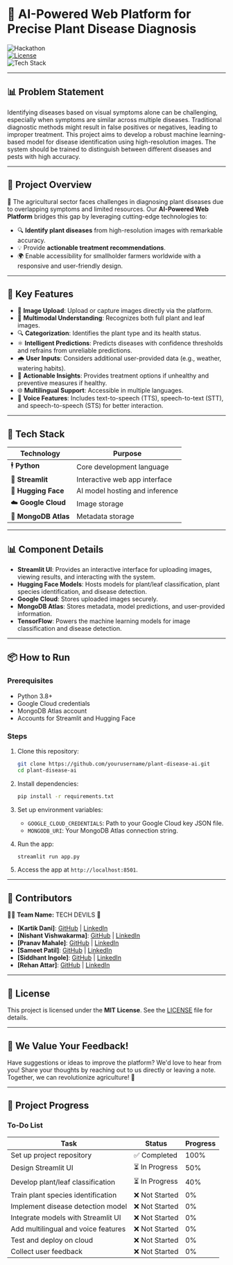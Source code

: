 # 🌿 AI-Powered Web Platform for Precise Plant Disease Diagnosis

![Hackathon](https://img.shields.io/badge/Hackathon-Project-blueviolet?style=for-the-badge)  
[![License](https://img.shields.io/badge/License-MIT-brightgreen?style=for-the-badge)](LICENSE)  
![Tech Stack](https://img.shields.io/badge/Tech%20Stack-Python%20%7C%20Streamlit%20%7C%20Hugging%20Face%20%7C%20MongoDB%20Atlas%20%7C%20Google%20Cloud%20Storage-orange?style=for-the-badge)

---

## 📊 Problem Statement

Identifying diseases based on visual symptoms alone can be challenging, especially when symptoms are similar across multiple diseases. Traditional diagnostic methods might result in false positives or negatives, leading to improper treatment. This project aims to develop a robust machine learning-based model for disease identification using high-resolution images. The system should be trained to distinguish between different diseases and pests with high accuracy.

---

## 🌿 **Project Overview**

🌱 The agricultural sector faces challenges in diagnosing plant diseases due to overlapping symptoms and limited resources. Our **AI-Powered Web Platform** bridges this gap by leveraging cutting-edge technologies to:

- 🔍 **Identify plant diseases** from high-resolution images with remarkable accuracy.
- 💡 Provide **actionable treatment recommendations**.
- 🌍 Enable accessibility for smallholder farmers worldwide with a responsive and user-friendly design.

---

## 🚀 **Key Features**

- 📸 **Image Upload**: Upload or capture images directly via the platform.
- 🌱 **Multimodal Understanding**: Recognizes both full plant and leaf images.
- 🔍 **Categorization**: Identifies the plant type and its health status.
- ⚛️ **Intelligent Predictions**: Predicts diseases with confidence thresholds and refrains from unreliable predictions.
- 🌧️ **User Inputs**: Considers additional user-provided data (e.g., weather, watering habits).
- 📝 **Actionable Insights**: Provides treatment options if unhealthy and preventive measures if healthy.
- 🌐 **Multilingual Support**: Accessible in multiple languages.
- 🎤 **Voice Features**: Includes text-to-speech (TTS), speech-to-text (STT), and speech-to-speech (STS) for better interaction.

---

## 🔧 **Tech Stack**

| **Technology**      | **Purpose**                    |
| ------------------- | ------------------------------ |
| 🕴️ **Python**        | Core development language      |
| 🎨 **Streamlit**     | Interactive web app interface  |
| 🤗 **Hugging Face**  | AI model hosting and inference |
| ☁️ **Google Cloud**  | Image storage                  |
| 🍃 **MongoDB Atlas** | Metadata storage               |

---

## 📊 **Component Details**

- **Streamlit UI**: Provides an interactive interface for uploading images, viewing results, and interacting with the system.
- **Hugging Face Models**: Hosts models for plant/leaf classification, plant species identification, and disease detection.
- **Google Cloud**: Stores uploaded images securely.
- **MongoDB Atlas**: Stores metadata, model predictions, and user-provided information.
- **TensorFlow**: Powers the machine learning models for image classification and disease detection.

---

## 📦 **How to Run**

### Prerequisites

- Python 3.8+
- Google Cloud credentials
- MongoDB Atlas account
- Accounts for Streamlit and Hugging Face

### Steps

1. Clone this repository:

   ```bash
   git clone https://github.com/yourusername/plant-disease-ai.git
   cd plant-disease-ai
   ```

2. Install dependencies:

   ```bash
   pip install -r requirements.txt
   ```

3. Set up environment variables:
   - `GOOGLE_CLOUD_CREDENTIALS`: Path to your Google Cloud key JSON file.
   - `MONGODB_URI`: Your MongoDB Atlas connection string.

4. Run the app:

   ```bash
   streamlit run app.py
   ```

5. Access the app at `http://localhost:8501`.

---

## 💪 **Contributors**

👨‍💻 **Team Name:** TECH DEVILS 👾

- **[Kartik Dani]**: [GitHub](https://github.com/Devilkd23) | [LinkedIn](https://www.linkedin.com/in/kartik-dani-06744b257)
- **[Nishant Vishwakarma]**: [GitHub]() | [LinkedIn]()
- **[Pranav Mahale]**: [GitHub]() | [LinkedIn]()
- **[Sameet Patil]**: [GitHub](https://github.com/sameetpatil5) | [LinkedIn](https://www.linkedin.com/in/sameetpatil5)
- **[Siddhant Ingole]**: [GitHub](https://github.com/siddhantingole45) | [LinkedIn](https://www.linkedin.com/in/siddhant-ingole-70b412260)
- **[Rehan Attar]**: [GitHub]() | [LinkedIn]()

---

## 📃 **License**

This project is licensed under the **MIT License**. See the [LICENSE](LICENSE) file for details.

---

## 🌟 **We Value Your Feedback!**

Have suggestions or ideas to improve the platform? We'd love to hear from you! Share your thoughts by reaching out to us directly or leaving a note. Together, we can revolutionize agriculture! 🌾

---

## 🔢 **Project Progress**

### To-Do List

| Task                                | Status        | Progress |
| ----------------------------------- | ------------- | -------- |
| Set up project repository           | ✅ Completed   | 100%     |
| Design Streamlit UI                 | ⏳ In Progress | 50%      |
| Develop plant/leaf classification   | ⏳ In Progress | 40%      |
| Train plant species identification  | ❌ Not Started | 0%       |
| Implement disease detection model   | ❌ Not Started | 0%       |
| Integrate models with Streamlit UI  | ❌ Not Started | 0%       |
| Add multilingual and voice features | ❌ Not Started | 0%       |
| Test and deploy on cloud            | ❌ Not Started | 0%       |
| Collect user feedback               | ❌ Not Started | 0%       |

